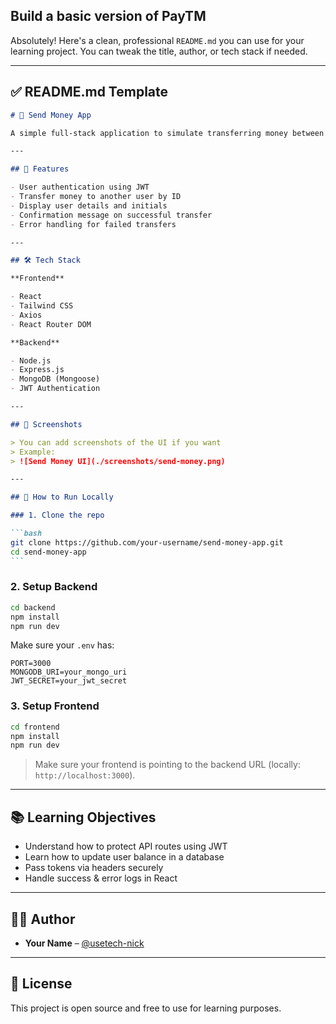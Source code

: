 ## Build a basic version of PayTM

Absolutely! Here's a clean, professional `README.md` you can use for your learning project. You can tweak the title, author, or tech stack if needed.

---

## ✅ **README.md Template**

````md
# 💸 Send Money App

A simple full-stack application to simulate transferring money between users. Built for learning purposes to understand protected routes, JWT authentication, and balance updates using React and Express.

---

## 🚀 Features

- User authentication using JWT
- Transfer money to another user by ID
- Display user details and initials
- Confirmation message on successful transfer
- Error handling for failed transfers

---

## 🛠️ Tech Stack

**Frontend**

- React
- Tailwind CSS
- Axios
- React Router DOM

**Backend**

- Node.js
- Express.js
- MongoDB (Mongoose)
- JWT Authentication

---

## 📸 Screenshots

> You can add screenshots of the UI if you want  
> Example:
> ![Send Money UI](./screenshots/send-money.png)

---

## 🧪 How to Run Locally

### 1. Clone the repo

```bash
git clone https://github.com/your-username/send-money-app.git
cd send-money-app
```
````

### 2. Setup Backend

```bash
cd backend
npm install
npm run dev
```

Make sure your `.env` has:

```
PORT=3000
MONGODB_URI=your_mongo_uri
JWT_SECRET=your_jwt_secret
```

### 3. Setup Frontend

```bash
cd frontend
npm install
npm run dev
```

> Make sure your frontend is pointing to the backend URL (locally: `http://localhost:3000`).

---

## 📚 Learning Objectives

- Understand how to protect API routes using JWT
- Learn how to update user balance in a database
- Pass tokens via headers securely
- Handle success & error logs in React

---

## 🧑‍💻 Author

- **Your Name** – [@usetech-nick](https://github.com/usetech-nick)

---

## 📄 License

This project is open source and free to use for learning purposes.

```

```
